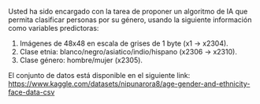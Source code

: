 Usted ha sido encargado con la tarea de proponer un algoritmo de IA que permita
clasificar personas por su género, usando la siguiente información como variables
predictoras:
1. Imágenes de 48x48 en escala de grises  de 1 byte (x1 → x2304).
2. Clase etnia: blanco/negro/asiatico/indio/hispano  (x2306 → x2310).
3. Clase género: hombre/mujer (x2305).

El conjunto de datos está disponible en el siguiente link:
https://www.kaggle.com/datasets/nipunarora8/age-gender-and-ethnicity-face-data-csv
